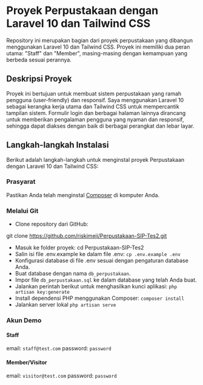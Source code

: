 # Proyek Perpustakaan dengan Laravel 10 dan Tailwind CSS

Repository ini merupakan bagian dari proyek perpustakaan yang dibangun menggunakan Laravel 10 dan Tailwind CSS. Proyek ini memiliki dua peran utama: "Staff" dan "Member", masing-masing dengan kemampuan yang berbeda sesuai perannya.

## Deskripsi Proyek

Proyek ini bertujuan untuk membuat sistem perpustakaan yang ramah pengguna (user-friendly) dan responsif. Saya menggunakan Laravel 10 sebagai kerangka kerja utama dan Tailwind CSS untuk mempercantik tampilan sistem. Formulir login dan berbagai halaman lainnya dirancang untuk memberikan pengalaman pengguna yang nyaman dan responsif, sehingga dapat diakses dengan baik di berbagai perangkat dan lebar layar.

## Langkah-langkah Instalasi

Berikut adalah langkah-langkah untuk menginstal proyek Perpustakaan dengan Laravel 10 dan Tailwind CSS:

### Prasyarat

Pastikan Anda telah menginstal [Composer](https://getcomposer.org/) di komputer Anda.

### Melalui Git

- Clone repository dari GitHub:

git clone https://github.com/riskimeji/Perpustakaan-SIP-Tes2.git

- Masuk ke folder proyek:
cd Perpustakaan-SIP-Tes2
- Salin isi file .env.example ke dalam file .env:
`cp .env.example .env`
- Konfigurasi database di file .env sesuai dengan pengaturan database Anda.
- Buat database dengan nama `db_perpustakaan`.
- Impor file `db_perpustakaan.sql` ke dalam database yang telah Anda buat.
- Jalankan perintah berikut untuk menghasilkan kunci aplikasi:
  `php artisan key:generate`
- Install dependensi PHP menggunakan Composer:
  `composer install`
- Jalankan server lokal
  `php artisan serve`

### Akun Demo
#### Staff
email: `staff@test.com`
password: `password`

#### Member/Visitor
email: `visitor@test.com`
password: `password`


 
